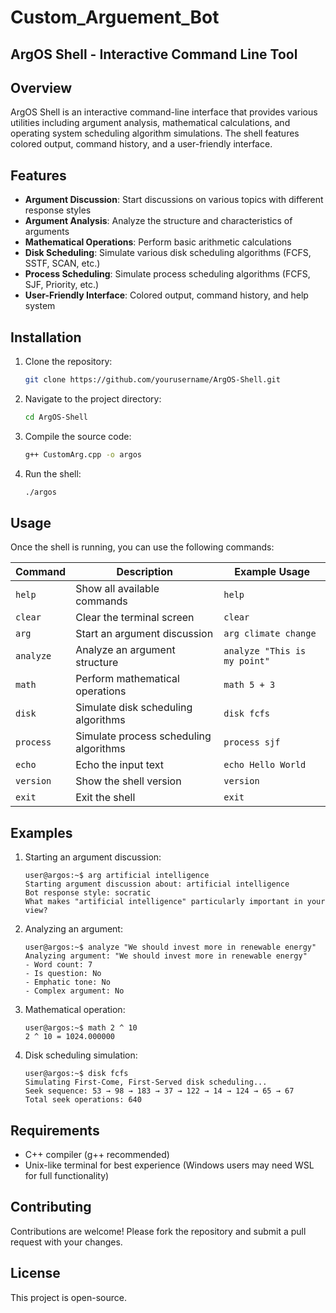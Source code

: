 # Custom_Arguement_Bot
## ArgOS Shell - Interactive Command Line Tool

## Overview
ArgOS Shell is an interactive command-line interface that provides various utilities including argument analysis, mathematical calculations, and operating system scheduling algorithm simulations. The shell features colored output, command history, and a user-friendly interface.

## Features
- **Argument Discussion**: Start discussions on various topics with different response styles
- **Argument Analysis**: Analyze the structure and characteristics of arguments
- **Mathematical Operations**: Perform basic arithmetic calculations
- **Disk Scheduling**: Simulate various disk scheduling algorithms (FCFS, SSTF, SCAN, etc.)
- **Process Scheduling**: Simulate process scheduling algorithms (FCFS, SJF, Priority, etc.)
- **User-Friendly Interface**: Colored output, command history, and help system

## Installation

1. Clone the repository:
   ```bash
   git clone https://github.com/yourusername/ArgOS-Shell.git
   ```
2. Navigate to the project directory:
   ```bash
   cd ArgOS-Shell
   ```
3. Compile the source code:
   ```bash
   g++ CustomArg.cpp -o argos
   ```
4. Run the shell:
   ```bash
   ./argos
   ```

## Usage
Once the shell is running, you can use the following commands:

| Command     | Description                                      | Example Usage               |
|-------------|--------------------------------------------------|-----------------------------|
| `help`      | Show all available commands                     | `help`                      |
| `clear`     | Clear the terminal screen                       | `clear`                     |
| `arg`       | Start an argument discussion                    | `arg climate change`        |
| `analyze`   | Analyze an argument structure                   | `analyze "This is my point"`|
| `math`      | Perform mathematical operations                 | `math 5 + 3`                |
| `disk`      | Simulate disk scheduling algorithms             | `disk fcfs`                 |
| `process`   | Simulate process scheduling algorithms          | `process sjf`               |
| `echo`      | Echo the input text                             | `echo Hello World`          |
| `version`   | Show the shell version                          | `version`                   |
| `exit`      | Exit the shell                                  | `exit`                      |

## Examples

1. Starting an argument discussion:
   ```
   user@argos:~$ arg artificial intelligence
   Starting argument discussion about: artificial intelligence
   Bot response style: socratic
   What makes "artificial intelligence" particularly important in your view?
   ```

2. Analyzing an argument:
   ```
   user@argos:~$ analyze "We should invest more in renewable energy"
   Analyzing argument: "We should invest more in renewable energy"
   - Word count: 7
   - Is question: No
   - Emphatic tone: No
   - Complex argument: No
   ```

3. Mathematical operation:
   ```
   user@argos:~$ math 2 ^ 10
   2 ^ 10 = 1024.000000
   ```

4. Disk scheduling simulation:
   ```
   user@argos:~$ disk fcfs
   Simulating First-Come, First-Served disk scheduling...
   Seek sequence: 53 → 98 → 183 → 37 → 122 → 14 → 124 → 65 → 67
   Total seek operations: 640
   ```

## Requirements
- C++ compiler (g++ recommended)
- Unix-like terminal for best experience (Windows users may need WSL for full functionality)

## Contributing
Contributions are welcome! Please fork the repository and submit a pull request with your changes.

## License
This project is open-source.
